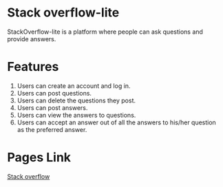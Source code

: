 # Stack overflow-lite
StackOverflow-lite is a platform where people can ask questions and provide answers.

# Features
1. Users can create an account and log in.
2. Users can post questions.
3. Users can delete the questions they post.
4. Users can post answers.
5. Users can view the answers to questions.
6. Users can accept an answer out of all the answers to his/her question as the preferred answer.

# Pages Link
[Stack overflow](https://bakley.github.io/Stackoverflow-lite/UI/view-questions.html)
